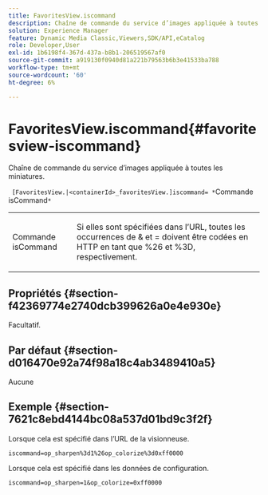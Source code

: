 ```yaml
---
title: FavoritesView.iscommand
description: Chaîne de commande du service d’images appliquée à toutes les miniatures.
solution: Experience Manager
feature: Dynamic Media Classic,Viewers,SDK/API,eCatalog
role: Developer,User
exl-id: 1b6198f4-367d-437a-b8b1-206519567af0
source-git-commit: a919130f0940d81a221b79563b6b3e41533ba788
workflow-type: tm+mt
source-wordcount: '60'
ht-degree: 6%

---
```


# FavoritesView.iscommand{#favoritesview-iscommand}

Chaîne de commande du service d’images appliquée à toutes les miniatures.

` [FavoritesView.|<containerId>_favoritesView.]iscommand= *`Commande isCommand`*`

<table id="table_2B109D2F91E64B5382B31921C3780FA5"> 
 <tbody> 
  <tr> 
   <td colname="col1"> <p><span class="codeph"><span class="varname"> Commande isCommand</span></span> </p> </td> 
   <td colname="col2"> <p> Si elles sont spécifiées dans l’URL, toutes les occurrences de <span class="codeph"> &amp;</span> et =<span class="codeph"> </span> doivent être codées en HTTP en tant que <span class="codeph"> %26</span> et <span class="codeph"> %3D</span>, respectivement. </p> </td> 
  </tr> 
 </tbody> 
</table>

## Propriétés {#section-f42369774e2740dcb399626a0e4e930e}

Facultatif.

## Par défaut {#section-d016470e92a74f98a18c4ab3489410a5}

Aucune

## Exemple {#section-7621c8ebd4144bc08a537d01bd9c3f2f}

Lorsque cela est spécifié dans l’URL de la visionneuse.

`iscommand=op_sharpen%3d1%26op_colorize%3d0xff0000`

Lorsque cela est spécifié dans les données de configuration.

`iscommand=op_sharpen=1&op_colorize=0xff0000`
